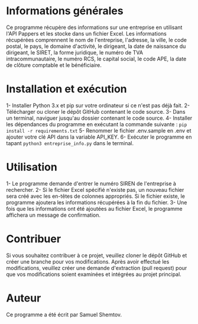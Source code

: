 # Informations générales
Ce programme récupère des informations sur une entreprise en utilisant l'API Pappers et les stocke dans un fichier Excel. Les informations récupérées comprennent le nom de l'entreprise, l'adresse, la ville, le code postal, le pays, le domaine d'activité, le dirigeant, la date de naissance du dirigeant, le SIRET, la forme juridique, le numéro de TVA intracommunautaire, le numéro RCS, le capital social, le code APE, la date de clôture comptable et le bénéficiaire.

# Installation et exécution
1- Installer Python 3.x et pip sur votre ordinateur si ce n'est pas déjà fait.
2- Télécharger ou cloner le dépôt GitHub contenant le code source.
3- Dans un terminal, naviguer jusqu'au dossier contenant le code source.
4- Installer les dépendances du programme en exécutant la commande suivante : ```pip install -r requirements.txt```
5- Renommer le fichier .env.sample en .env et ajouter votre clé API dans la variable API_KEY.
6- Exécuter le programme en tapant ```python3 entreprise_info.py``` dans le terminal.

# Utilisation
1- Le programme demande d'entrer le numéro SIREN de l'entreprise à rechercher.
2- Si le fichier Excel spécifié n'existe pas, un nouveau fichier sera créé avec les en-têtes de colonnes appropriés. Si le fichier existe, le programme ajoutera les informations récupérées à la fin du fichier.
3- Une fois que les informations ont été ajoutées au fichier Excel, le programme affichera un message de confirmation.

# Contribuer
Si vous souhaitez contribuer à ce projet, veuillez cloner le dépôt GitHub et créer une branche pour vos modifications. Après avoir effectué les modifications, veuillez créer une demande d'extraction (pull request) pour que vos modifications soient examinées et intégrées au projet principal.

# Auteur
Ce programme a été écrit par Samuel Shemtov.
